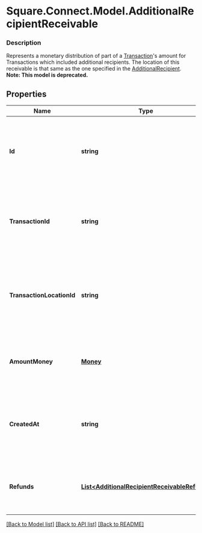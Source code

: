 # Square.Connect.Model.AdditionalRecipientReceivable

### Description

Represents a monetary distribution of part of a [Transaction](#type-transaction)'s amount for Transactions which included additional recipients. The location of this receivable is that same as the one specified in the [AdditionalRecipient](#type-additionalrecipient).
**Note: This model is deprecated.**

## Properties

Name | Type | Description | Notes
------------ | ------------- | ------------- | -------------
**Id** | **string** | The additional recipient receivable&#39;s unique ID, issued by Square payments servers. | 
**TransactionId** | **string** | The ID of the transaction that the additional recipient receivable was applied to. | 
**TransactionLocationId** | **string** | The ID of the location that created the receivable. This is the location ID on the associated transaction. | 
**AmountMoney** | [**Money**](Money.md) | The amount of the receivable. This will always be non-negative. | 
**CreatedAt** | **string** | The time when the additional recipient receivable was created, in RFC 3339 format. | [optional] 
**Refunds** | [**List&lt;AdditionalRecipientReceivableRefund&gt;**](AdditionalRecipientReceivableRefund.md) | Any refunds of the receivable that have been applied. | [optional] 



[[Back to Model list]](../README.md#documentation-for-models) [[Back to API list]](../README.md#documentation-for-api-endpoints) [[Back to README]](../README.md)

